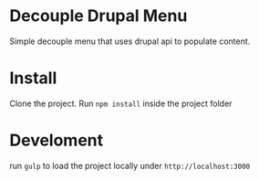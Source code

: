 # Decouple Drupal Menu
Simple decouple menu that uses drupal api to populate content.

# Install
Clone the project. Run `npm install` inside the project folder

# Develoment
run `gulp` to load the project locally under `http://localhost:3000`
